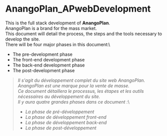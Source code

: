 <!--! PROJECT DESCRIPTION -->

# AnangoPlan_APwebDevelopment

This is the full stack development of **AnangoPlan**.\
AnangoPlan is a brand for the mass market.\
This document will detail the process, the steps and the tools necessary to develop the site.\
There will be four major phases in this document:\

- The pre-development phase
- The front-end development phase
- The back-end development phase
- The post-development phase

> _Il s'agit du développement complet du site web *AnangoPlan*._\
> _AnangoPlan est une marque pour la vente de masse._\
> _Ce document détaillera le processus, les étapes et les outils nécessaires au développement du site._\
> _Il y aura quatre grandes phases dans ce document :_\
>
> - _La phase de pré-développement_
> - _La phase de développement front-end_
> - _La phase de développement back-end_
> - _La phase de post-développement_
